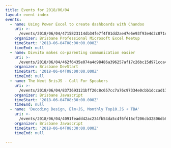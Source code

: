 ```yaml
---
title: Events for 2018/06/04
layout: event-index
events:
  - name: Using Power Excel to create dashboards with Chandoo
    uri: >-
      /events/2018/06/04/4715823114db34fe7f4f01dd2ae47e6e93f93e4d2c071c2a4dd37e80ddccd58b
    organizer: Brisbane Professional Microsoft Excel Meetup
    timeStart: '2018-06-04T08:00:00.000Z'
    timeEnd: null
  - name: Divvito makes co-parenting communication easier
    uri: >-
      /events/2018/06/04/462f6435e074a4d98486a396257af17c26bc15d971cca42499e492b9e3e1a965
    organizer: Brisbane DevStart
    timeStart: '2018-06-04T08:00:00.000Z'
    timeEnd: null
  - name: The Next BrisJS - Call For Speakers
    uri: >-
      /events/2018/06/04/8373693121bff20c8c657cc7a76c97334e0cbb1dccad17f1e00bae99760cdf1a
    organizer: Brisbane Javascript
    timeStart: '2018-06-04T08:30:00.000Z'
    timeEnd: null
  - name: 'Decoding Design, Elm+JS, Monthly Top10.JS + TBA'
    uri: >-
      /events/2018/06/04/4091feadd42ac234fb54da5c4f6fd16cf206cb32806db8cef9b2fe0fb47dab69
    organizer: Brisbane Javascript
    timeStart: '2018-06-04T08:30:00.000Z'
    timeEnd: null

---
```

